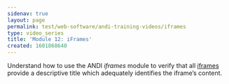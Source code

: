 ```yaml
---
sidenav: true
layout: page
permalink: test/web-software/andi-training-videos/iframes
type: video_series
title: 'Module 12: iFrames'
created: 1601868640
---
```


Understand how to use the ANDI _iframes_ module to verify that all [iframes][1] provide a descriptive title which adequately identifies the iframe’s content.

 [1]: /content/glossary#iframe